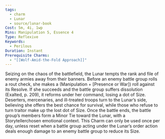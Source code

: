 ```yaml
---
tags:
  - charm
  - Lunar
  - source/lunar-book
Cost: 5m, 4i, 1wp
Mins: Manipulation 5, Essence 4
Type: Reflexive
Keywords:
  - Perilous
Duration: Instant
Prerequisite Charms:
  - "[[Wolf-Amid-the-Fold Approach]]"
---
```

Seizing on the chaos of the battlefield, the Lunar tempts the rank and file of enemy armies away from their banners. Before an enemy battle group rolls a rout check, she makes a (Manipulation + [Presence or War]) roll against its Resolve. If she succeeds and the battle group suffers dissolution (Exalted, p. 209), it reforms under her command, losing a dot of Size. Deserters, mercenaries, and ill-treated troops turn to the Lunar’s side, believing she offers the best chance for survival, while those who refuse to turn traitor make up the lost dot of Size. Once the battle ends, the battle group’s members form a Minor Tie toward the Lunar, with a Storytellerchosen emotional context. This Charm can only be used once per day, unless reset when a battle group acting under the Lunar’s order action deals enough damage to an enemy battle group to reduce its Size.